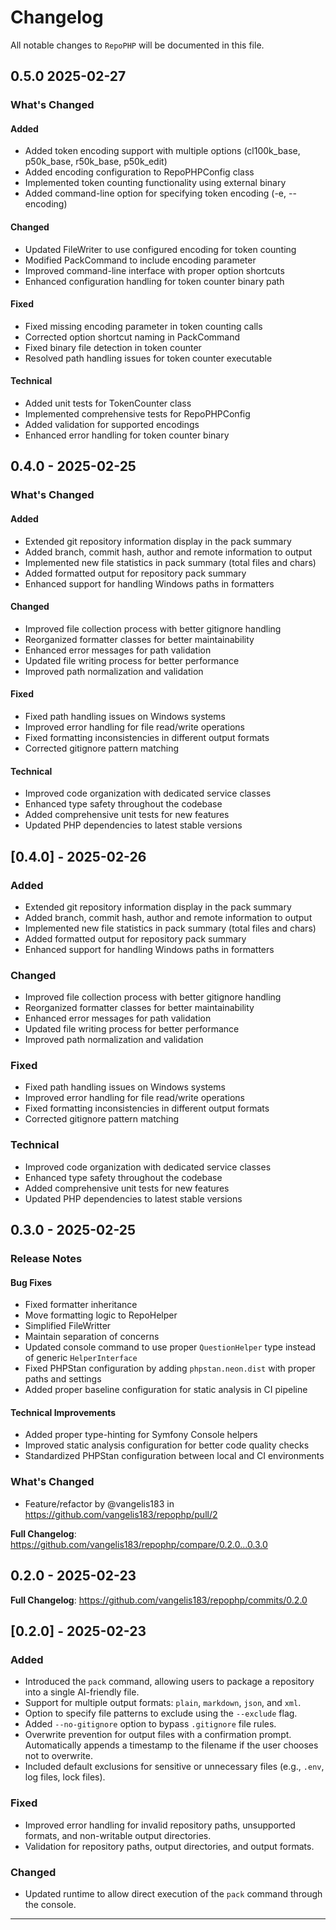 # Changelog

All notable changes to `RepoPHP` will be documented in this file.

## 0.5.0 2025-02-27

### What's Changed

#### Added

- Added token encoding support with multiple options (cl100k_base, p50k_base, r50k_base, p50k_edit)
- Added encoding configuration to RepoPHPConfig class
- Implemented token counting functionality using external binary
- Added command-line option for specifying token encoding (-e, --encoding)

#### Changed

- Updated FileWriter to use configured encoding for token counting
- Modified PackCommand to include encoding parameter
- Improved command-line interface with proper option shortcuts
- Enhanced configuration handling for token counter binary path

#### Fixed

- Fixed missing encoding parameter in token counting calls
- Corrected option shortcut naming in PackCommand
- Fixed binary file detection in token counter
- Resolved path handling issues for token counter executable

#### Technical

- Added unit tests for TokenCounter class
- Implemented comprehensive tests for RepoPHPConfig
- Added validation for supported encodings
- Enhanced error handling for token counter binary

## 0.4.0 - 2025-02-25

### What's Changed

#### Added

- Extended git repository information display in the pack summary
- Added branch, commit hash, author and remote information to output
- Implemented new file statistics in pack summary (total files and chars)
- Added formatted output for repository pack summary
- Enhanced support for handling Windows paths in formatters

#### Changed

- Improved file collection process with better gitignore handling
- Reorganized formatter classes for better maintainability
- Enhanced error messages for path validation
- Updated file writing process for better performance
- Improved path normalization and validation

#### Fixed

- Fixed path handling issues on Windows systems
- Improved error handling for file read/write operations
- Fixed formatting inconsistencies in different output formats
- Corrected gitignore pattern matching

#### Technical

- Improved code organization with dedicated service classes
- Enhanced type safety throughout the codebase
- Added comprehensive unit tests for new features
- Updated PHP dependencies to latest stable versions

## [0.4.0] - 2025-02-26

### Added

- Extended git repository information display in the pack summary
- Added branch, commit hash, author and remote information to output
- Implemented new file statistics in pack summary (total files and chars)
- Added formatted output for repository pack summary
- Enhanced support for handling Windows paths in formatters

### Changed

- Improved file collection process with better gitignore handling
- Reorganized formatter classes for better maintainability
- Enhanced error messages for path validation
- Updated file writing process for better performance
- Improved path normalization and validation

### Fixed

- Fixed path handling issues on Windows systems
- Improved error handling for file read/write operations
- Fixed formatting inconsistencies in different output formats
- Corrected gitignore pattern matching

### Technical

- Improved code organization with dedicated service classes
- Enhanced type safety throughout the codebase
- Added comprehensive unit tests for new features
- Updated PHP dependencies to latest stable versions

## 0.3.0 - 2025-02-25

### Release Notes

#### Bug Fixes

- Fixed formatter inheritance
- Move formatting logic to RepoHelper
- Simplified FileWritter
- Maintain separation of concerns
- Updated console command to use proper `QuestionHelper` type instead of generic `HelperInterface`
- Fixed PHPStan configuration by adding `phpstan.neon.dist` with proper paths and settings
- Added proper baseline configuration for static analysis in CI pipeline

#### Technical Improvements

- Added proper type-hinting for Symfony Console helpers
- Improved static analysis configuration for better code quality checks
- Standardized PHPStan configuration between local and CI environments

### What's Changed

* Feature/refactor by @vangelis183 in https://github.com/vangelis183/repophp/pull/2

**Full Changelog**: https://github.com/vangelis183/repophp/compare/0.2.0...0.3.0

## 0.2.0 - 2025-02-23

**Full Changelog**: https://github.com/vangelis183/repophp/commits/0.2.0

## [0.2.0] - 2025-02-23

### Added

- Introduced the `pack` command, allowing users to package a repository into a single AI-friendly file.
- Support for multiple output formats: `plain`, `markdown`, `json`, and `xml`.
- Option to specify file patterns to exclude using the `--exclude` flag.
- Added `--no-gitignore` option to bypass `.gitignore` file rules.
- Overwrite prevention for output files with a confirmation prompt. Automatically appends a timestamp to the filename if the user chooses not to overwrite.
- Included default exclusions for sensitive or unnecessary files (e.g., `.env`, log files, lock files).

### Fixed

- Improved error handling for invalid repository paths, unsupported formats, and non-writable output directories.
- Validation for repository paths, output directories, and output formats.

### Changed

- Updated runtime to allow direct execution of the `pack` command through the console.


---
